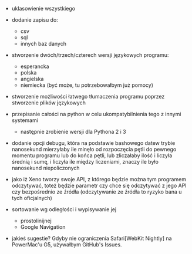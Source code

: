 - uklasowienie wszystkiego

- dodanie zapisu do:
	- csv
	- sql
	- innych baz danych

- stworzenie dwóch/trzech/czterech wersji językowych programu:
	- esperancka
	- polska
	- angielska
	- niemiecka (być może, tu potrzebowałbym już pomocy)

- stworzenie możliwości łatwego tłumaczenia programu poprzez stworzenie plików językowych

- przepisanie całości na python w celu ukompatybilnienia tego z innymi systemami
	- następnie zrobienie wersji dla Pythona 2 i 3

- dodanie opcji debugu, która na podstawie bashowego datew trybie nanosekund 
mierzyłaby ile minęło od rozpoczęcia pętli do pewnego momentu programu lub do końca pętli, 
lub zliczałaby ilość i liczyła średnią i sumę, 
i liczyła ile między liczeniami, znaczy ile było nanosekund niepoliczonych

- jako iż Xeno tworzy swoje API, z którego będzie można tym programem odczytywać, toteż będzie parametr czy chce się
odczytywać z jego API czy bezpośrednio ze źródła (odczytywanie ze źródła to ryzyko bana u tych oficjalnych)

- sortowanie wg odległości i wypisywanie jej
	- prostolinijnej
	- Google Navigation

- jakieś sugestie?
	Gdyby nie ograniczenia Safari[WebKit Nightly] na PowerMac'u G5, używałbym GitHub's Issues.
